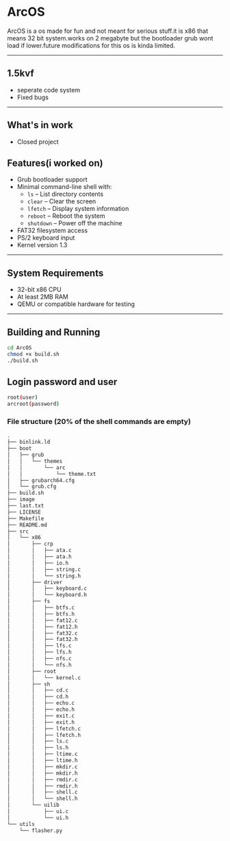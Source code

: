 # ArcOS

ArcOS is a os made for fun and not meant for serious stuff.it is x86 that means 32 bit system.works on 2 megabyte but the bootloader grub wont load if lower.future modifications for this os is kinda limited.

---

## 1.5kvf

- seperate code system
- Fixed bugs

---
## What's in work
- Closed project

## Features(i worked on)

- Grub bootloader support
- Minimal command-line shell with:
  - `ls` – List directory contents
  - `clear` – Clear the screen
  - `lfetch` – Display system information
  - `reboot` – Reboot the system
  - `shutdown` – Power off the machine
- FAT32 filesystem access
- PS/2 keyboard input
- Kernel version 1.3

---

## System Requirements

- 32-bit x86 CPU
- At least 2MB RAM
- QEMU or compatible hardware for testing

---

## Building and Running

```bash
cd ArcOS
chmod +x build.sh
./build.sh
```
## Login password and user

```bash
root(user)
arcroot(password)
```
### File structure (20% of the shell commands are empty)
```bash
.
├── binlink.ld
├── boot
│   ├── grub
│   │   └── themes
│   │       └── arc
│   │           └── theme.txt
│   ├── grubarch64.cfg
│   └── grub.cfg
├── build.sh
├── image
├── last.txt
├── LICENSE
├── Makefile
├── README.md
├── src
│   └── x86
│       ├── crp
│       │   ├── ata.c
│       │   ├── ata.h
│       │   ├── io.h
│       │   ├── string.c
│       │   └── string.h
│       ├── driver
│       │   ├── keyboard.c
│       │   └── keyboard.h
│       ├── fs
│       │   ├── btfs.c
│       │   ├── btfs.h
│       │   ├── fat12.c
│       │   ├── fat12.h
│       │   ├── fat32.c
│       │   ├── fat32.h
│       │   ├── lfs.c
│       │   ├── lfs.h
│       │   ├── nfs.c
│       │   └── nfs.h
│       ├── root
│       │   └── kernel.c
│       ├── sh
│       │   ├── cd.c
│       │   ├── cd.h
│       │   ├── echo.c
│       │   ├── echo.h
│       │   ├── exit.c
│       │   ├── exit.h
│       │   ├── lfetch.c
│       │   ├── lfetch.h
│       │   ├── ls.c
│       │   ├── ls.h
│       │   ├── ltime.c
│       │   ├── ltime.h
│       │   ├── mkdir.c
│       │   ├── mkdir.h
│       │   ├── rmdir.c
│       │   ├── rmdir.h
│       │   ├── shell.c
│       │   └── shell.h
│       └── uilib
│           ├── ui.c
│           └── ui.h
└── utils
    └── flasher.py
```

